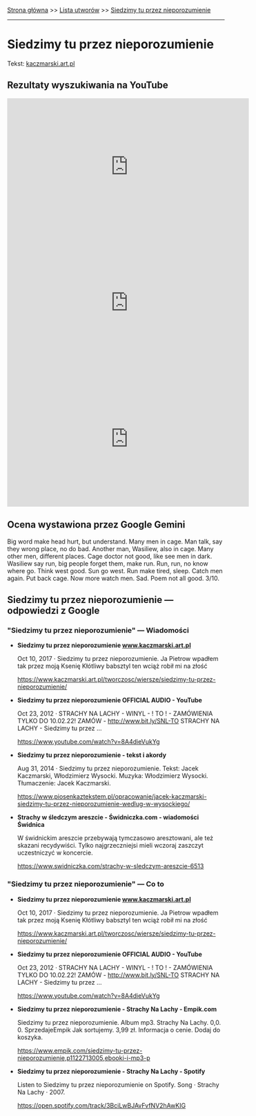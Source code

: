 [Strona główna](../index.md) >> [Lista utworów](../list.md) >> [Siedzimy tu przez nieporozumienie](547.md)

---

# Siedzimy tu przez nieporozumienie

Tekst: [kaczmarski.art.pl](https://www.kaczmarski.art.pl/tworczosc/wiersze/siedzimy-tu-przez-nieporozumienie/)

## Rezultaty wyszukiwania na YouTube

<iframe width="560" height="315" src="https://www.youtube.com/embed/OuDQb1jhO38?si=IdontcarewhotheIRSsendsImnotpayingtaxes" title="YouTube video player" frameborder="0" allow="accelerometer; autoplay; clipboard-write; encrypted-media; gyroscope; picture-in-picture; web-share" referrerpolicy="strict-origin-when-cross-origin" allowfullscreen></iframe>

<iframe width="560" height="315" src="https://www.youtube.com/embed/GEUIkQif-TY?si=IdontcarewhotheIRSsendsImnotpayingtaxes" title="YouTube video player" frameborder="0" allow="accelerometer; autoplay; clipboard-write; encrypted-media; gyroscope; picture-in-picture; web-share" referrerpolicy="strict-origin-when-cross-origin" allowfullscreen></iframe>

<iframe width="560" height="315" src="https://www.youtube.com/embed/iAvEXSMjUAw?si=IdontcarewhotheIRSsendsImnotpayingtaxes" title="YouTube video player" frameborder="0" allow="accelerometer; autoplay; clipboard-write; encrypted-media; gyroscope; picture-in-picture; web-share" referrerpolicy="strict-origin-when-cross-origin" allowfullscreen></iframe>

## Ocena wystawiona przez Google Gemini

Big word make head hurt, but understand. Many men in cage. Man talk, say they wrong place, no do bad. Another man, Wasiliew, also in cage. Many other men, different places. Cage doctor not good, like see men in dark. Wasiliew say run, big people forget them, make run. Run, run, no know where go. Think west good. Sun go west. Run make tired, sleep. Catch men again. Put back cage. Now more watch men. Sad. Poem not all good. 3/10.


## Siedzimy tu przez nieporozumienie — odpowiedzi z Google

### "Siedzimy tu przez nieporozumienie" — Wiadomości

- **Siedzimy tu przez nieporozumienie www.kaczmarski.art.pl**

    Oct 10, 2017  ·  Siedzimy tu przez nieporozumienie. Ja Pietrow wpadłem tak przez moją Ksenię Kłótliwy babsztyl ten wciąż robił mi na złość 

   <https://www.kaczmarski.art.pl/tworczosc/wiersze/siedzimy-tu-przez-nieporozumienie/>
- **Siedzimy tu przez nieporozumienie OFFICIAL AUDIO - YouTube**

    Oct 23, 2012  ·  STRACHY NA LACHY - WINYL - ! TO ! - ZAMÓWIENIA TYLKO DO 10.02.22! ZAMÓW - http://www.bit.ly/SNL-TO STRACHY NA LACHY - Siedzimy tu przez ... 

   <https://www.youtube.com/watch?v=8A4dieVukYg>
- **Siedzimy tu przez nieporozumienie - tekst i akordy**

    Aug 31, 2014  ·  Siedzimy tu przez nieporozumienie. Tekst: Jacek Kaczmarski, Włodzimierz Wysocki. Muzyka: Włodzimierz Wysocki. Tłumaczenie: Jacek Kaczmarski. 

   <https://www.piosenkaztekstem.pl/opracowanie/jacek-kaczmarski-siedzimy-tu-przez-nieporozumienie-wedlug-w-wysockiego/>
- **Strachy w śledczym areszcie - Świdniczka.com - wiadomości Świdnica**

    W świdnickim areszcie przebywają tymczasowo aresztowani, ale też skazani recydywiści. Tylko najgrzeczniejsi mieli wczoraj zaszczyt uczestniczyć w koncercie. 

   <https://www.swidniczka.com/strachy-w-sledczym-areszcie-6513>

### "Siedzimy tu przez nieporozumienie" — Co to

- **Siedzimy tu przez nieporozumienie www.kaczmarski.art.pl**

    Oct 10, 2017  ·  Siedzimy tu przez nieporozumienie. Ja Pietrow wpadłem tak przez moją Ksenię Kłótliwy babsztyl ten wciąż robił mi na złość 

   <https://www.kaczmarski.art.pl/tworczosc/wiersze/siedzimy-tu-przez-nieporozumienie/>
- **Siedzimy tu przez nieporozumienie OFFICIAL AUDIO - YouTube**

    Oct 23, 2012  ·  STRACHY NA LACHY - WINYL - ! TO ! - ZAMÓWIENIA TYLKO DO 10.02.22! ZAMÓW - http://www.bit.ly/SNL-TO STRACHY NA LACHY - Siedzimy tu przez ... 

   <https://www.youtube.com/watch?v=8A4dieVukYg>
- **Siedzimy tu przez nieporozumienie - Strachy Na Lachy - Empik.com**

    Siedzimy tu przez nieporozumienie. Album mp3. Strachy Na Lachy. 0,0. 0. SprzedajeEmpik Jak sortujemy. 3,99 zł. Informacja o cenie. Dodaj do koszyka. 

   <https://www.empik.com/siedzimy-tu-przez-nieporozumienie,p1122713005,ebooki-i-mp3-p>
- **Siedzimy tu przez nieporozumienie - Strachy Na Lachy - Spotify**

    Listen to Siedzimy tu przez nieporozumienie on Spotify. Song · Strachy Na Lachy · 2007. 

   <https://open.spotify.com/track/3BciLwBJAvFvfNV2hAwKIG>


